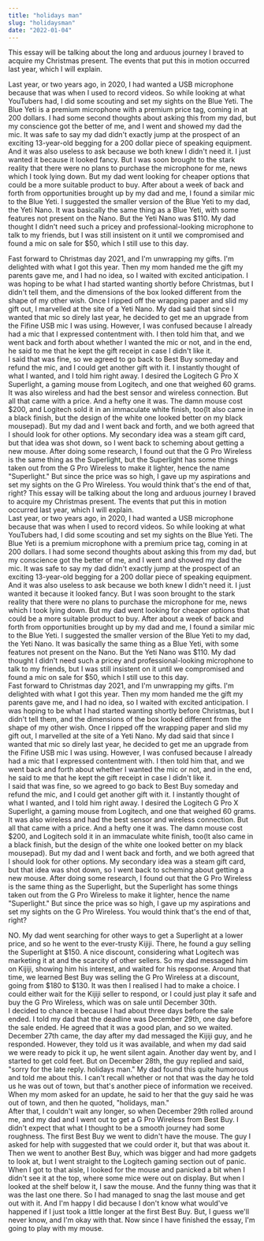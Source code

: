 ```yaml
---
title: "holidays man"
slug: "holidaysman"
date: "2022-01-04"
---
```


This essay will be talking about the long and arduous journey I braved to acquire my Christmas present. The events that put this in motion occurred last year, which I will explain.

Last year, or two years ago, in 2020, I had wanted a USB microphone because that was when I used to record videos. So while looking at what YouTubers had, I did some scouting and set my sights on the Blue Yeti. The Blue Yeti is a premium microphone with a premium price tag, coming in at 200 dollars. I had some second thoughts about asking this from my dad, but my conscience got the better of me, and I went and showed my dad the mic. It was safe to say my dad didn't exactly jump at the prospect of an exciting 13-year-old begging for a 200 dollar piece of speaking equipment. And it was also useless to ask because we both knew I didn't need it. I just wanted it because it looked fancy. But I was soon brought to the stark reality that there were no plans to purchase the microphone for me, news which I took lying down. But my dad went looking for cheaper options that could be a more suitable product to buy. After about a week of back and forth from opportunities brought up by my dad and me, I found a similar mic to the Blue Yeti. I suggested the smaller version of the Blue Yeti to my dad, the Yeti Nano. It was basically the same thing as a Blue Yeti, with some features not present on the Nano. But the Yeti Nano was $110. My dad thought I didn't need such a pricey and professional-looking microphone to talk to my friends, but I was still insistent on it until we compromised and found a mic on sale for $50, which I still use to this day.

Fast forward to Christmas day 2021, and I'm unwrapping my gifts. I'm delighted with what I got this year. Then my mom handed me the gift my parents gave me, and I had no idea, so I waited with excited anticipation. I was hoping to be what I had started wanting shortly before Christmas, but I didn't tell them, and the dimensions of the box looked different from the shape of my other wish. Once I ripped off the wrapping paper and slid my gift out, I marvelled at the site of a Yeti Nano. My dad said that since I wanted that mic so direly last year, he decided to get me an upgrade from the Fifine USB mic I was using. However, I was confused because I already had a mic that I expressed contentment with. I then told him that, and we went back and forth about whether I wanted the mic or not, and in the end, he said to me that he kept the gift receipt in case I didn't like it.  
I said that was fine, so we agreed to go back to Best Buy someday and refund the mic, and I could get another gift with it. I instantly thought of what I wanted, and I told him right away. I desired the Logitech G Pro X Superlight, a gaming mouse from Logitech, and one that weighed 60 grams. It was also wireless and had the best sensor and wireless connection. But all that came with a price. And a hefty one it was. The damn mouse cost $200, and Logitech sold it in an immaculate white finish, too(It also came in a black finish, but the design of the white one looked better on my black mousepad). But my dad and I went back and forth, and we both agreed that I should look for other options. My secondary idea was a steam gift card, but that idea was shot down, so I went back to scheming about getting a new mouse. After doing some research, I found out that the G Pro Wireless is the same thing as the Superlight, but the Superlight has some things taken out from the G Pro Wireless to make it lighter, hence the name "Superlight." But since the price was so high, I gave up my aspirations and set my sights on the G Pro Wireless. You would think that's the end of that, right?
This essay will be talking about the long and arduous journey I braved to acquire my Christmas present. The events that put this in motion occurred last year, which I will explain.  
Last year, or two years ago, in 2020, I had wanted a USB microphone because that was when I used to record videos. So while looking at what YouTubers had, I did some scouting and set my sights on the Blue Yeti. The Blue Yeti is a premium microphone with a premium price tag, coming in at 200 dollars. I had some second thoughts about asking this from my dad, but my conscience got the better of me, and I went and showed my dad the mic. It was safe to say my dad didn't exactly jump at the prospect of an exciting 13-year-old begging for a 200 dollar piece of speaking equipment. And it was also useless to ask because we both knew I didn't need it. I just wanted it because it looked fancy. But I was soon brought to the stark reality that there were no plans to purchase the microphone for me, news which I took lying down. But my dad went looking for cheaper options that could be a more suitable product to buy. After about a week of back and forth from opportunities brought up by my dad and me, I found a similar mic to the Blue Yeti. I suggested the smaller version of the Blue Yeti to my dad, the Yeti Nano. It was basically the same thing as a Blue Yeti, with some features not present on the Nano. But the Yeti Nano was $110. My dad thought I didn't need such a pricey and professional-looking microphone to talk to my friends, but I was still insistent on it until we compromised and found a mic on sale for $50, which I still use to this day.  
Fast forward to Christmas day 2021, and I'm unwrapping my gifts. I'm delighted with what I got this year. Then my mom handed me the gift my parents gave me, and I had no idea, so I waited with excited anticipation. I was hoping to be what I had started wanting shortly before Christmas, but I didn't tell them, and the dimensions of the box looked different from the shape of my other wish. Once I ripped off the wrapping paper and slid my gift out, I marvelled at the site of a Yeti Nano. My dad said that since I wanted that mic so direly last year, he decided to get me an upgrade from the Fifine USB mic I was using. However, I was confused because I already had a mic that I expressed contentment with. I then told him that, and we went back and forth about whether I wanted the mic or not, and in the end, he said to me that he kept the gift receipt in case I didn't like it.  
I said that was fine, so we agreed to go back to Best Buy someday and refund the mic, and I could get another gift with it. I instantly thought of what I wanted, and I told him right away. I desired the Logitech G Pro X Superlight, a gaming mouse from Logitech, and one that weighed 60 grams. It was also wireless and had the best sensor and wireless connection. But all that came with a price. And a hefty one it was. The damn mouse cost $200, and Logitech sold it in an immaculate white finish, too(It also came in a black finish, but the design of the white one looked better on my black mousepad). But my dad and I went back and forth, and we both agreed that I should look for other options. My secondary idea was a steam gift card, but that idea was shot down, so I went back to scheming about getting a new mouse. After doing some research, I found out that the G Pro Wireless is the same thing as the Superlight, but the Superlight has some things taken out from the G Pro Wireless to make it lighter, hence the name "Superlight." But since the price was so high, I gave up my aspirations and set my sights on the G Pro Wireless. You would think that's the end of that, right?  

NO. My dad went searching for other ways to get a Superlight at a lower price, and so he went to the ever-trusty Kijiji. There, he found a guy selling the Superlight at $150. A nice discount, considering what Logitech was marketing it at and the scarcity of other sellers. So my dad messaged him on Kijiji, showing him his interest, and waited for his response. Around that time, we learned Best Buy was selling the G Pro Wireless at a discount, going from $180 to $130. It was then I realised I had to make a choice. I could either wait for the Kijiji seller to respond, or I could just play it safe and buy the G Pro Wireless, which was on sale until December 30th.  
I decided to chance it because I had about three days before the sale ended. I told my dad that the deadline was December 29th, one day before the sale ended. He agreed that it was a good plan, and so we waited. December 27th came, the day after my dad messaged the Kijiji guy, and he responded. However, they told us it was available, and when my dad said we were ready to pick it up, he went silent again. Another day went by, and I started to get cold feet. But on December 28th, the guy replied and said, "sorry for the late reply. holidays man." My dad found this quite humorous and told me about this. I can't recall whether or not that was the day he told us he was out of town, but that's another piece of information we received. When my mom asked for an update, he said to her that the guy said he was out of town, and then he quoted, "holidays, man."  
After that, I couldn't wait any longer, so when December 29th rolled around me, and my dad and I went out to get a G Pro Wireless from Best Buy. I didn't expect that what I thought to be a smooth journey had some roughness. The first Best Buy we went to didn't have the mouse. The guy I asked for help with suggested that we could order it, but that was about it. Then we went to another Best Buy, which was bigger and had more gadgets to look at, but I went straight to the Logitech gaming section out of panic. When I got to that aisle, I looked for the mouse and panicked a bit when I didn't see it at the top, where some mice were out on display. But when I looked at the shelf below it, I saw the mouse. And the funny thing was that it was the last one there. So I had managed to snag the last mouse and get out with it. And I'm happy I did because I don't know what would've happened if I just took a little longer at the first Best Buy. But, I guess we'll never know, and I'm okay with that. Now since I have finished the essay, I'm going to play with my mouse. 
